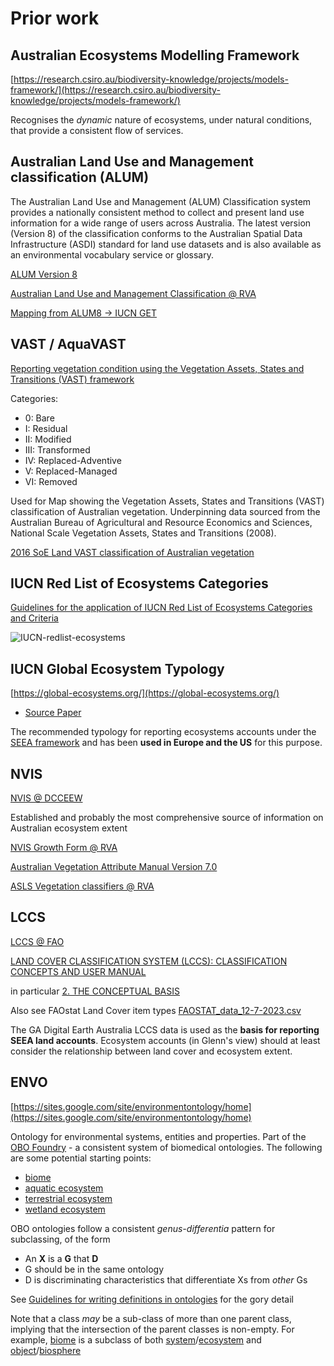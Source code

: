 # Prior work

## Australian Ecosystems Modelling Framework

[https://research.csiro.au/biodiversity-knowledge/projects/models-framework/](https://research.csiro.au/biodiversity-knowledge/projects/models-framework/)

Recognises the _dynamic_ nature of ecosystems, under natural conditions, that provide a consistent flow of services.

## Australian Land Use and Management classification (ALUM)

The Australian Land Use and Management (ALUM) Classification system provides a nationally consistent method to collect and present land use information for a wide range of users across Australia. The latest version (Version 8) of the classification conforms to the Australian Spatial Data Infrastructure (ASDI) standard for land use datasets and is also available as an environmental vocabulary service or glossary.

[ALUM Version 8](https://www.agriculture.gov.au/abares/aclump/land-use/alum-classification)

[Australian Land Use and Management Classification @ RVA](https://vocabs.ardc.edu.au/viewById/193)

[Mapping from ALUM8 &rarr; IUCN GET](https://github.com/CSIRO-enviro-informatics/ecosystem-typology/files/13446193/ALUMv8.xlsx)

## VAST / AquaVAST

[Reporting vegetation condition using the Vegetation Assets, States and Transitions (VAST) framework](https://onlinelibrary.wiley.com/doi/full/10.1111/j.1442-8903.2006.00292.x)

Categories:

- 0: Bare
- I: Residual
- II: Modified
- III: Transformed
- IV: Replaced-Adventive
- V: Replaced-Managed
- VI: Removed

Used for Map showing the Vegetation Assets, States and Transitions (VAST) classification of Australian vegetation. Underpinning data sourced from the Australian Bureau of Agricultural and Resource Economics and Sciences, National Scale Vegetation Assets, States and Transitions (2008).

[2016 SoE Land VAST classification of Australian vegetation](https://data.gov.au/dataset/ds-dga-f093534a-cd3d-4284-a084-0dfabb399272/details)

## IUCN Red List of Ecosystems Categories

[Guidelines for the application of IUCN Red List of Ecosystems Categories and Criteria](https://portals.iucn.org/library/sites/library/files/documents/2016-010.pdf)

![IUCN-redlist-ecosystems](https://github.com/CSIRO-enviro-informatics/ecosystem-typology/assets/608303/cd58a310-57e2-427d-ac0c-3f7b41f91237)

## IUCN Global Ecosystem Typology

[https://global-ecosystems.org/](https://global-ecosystems.org/)

- [Source Paper](https://www.nature.com/articles/s41586-022-05318-4)

The recommended typology for reporting ecosystems accounts under the [SEEA framework](https://seea.un.org/ecosystem-accounting/) and has been **used in Europe and the US** for this purpose.

## NVIS

[NVIS @ DCCEEW](https://www.dcceew.gov.au/environment/land/native-vegetation/national-vegetation-information-syste)

Established and probably the most comprehensive source of information on Australian ecosystem extent

[NVIS Growth Form @ RVA](https://vocabs.ardc.edu.au/viewById/174)

[Australian Vegetation Attribute Manual Version 7.0](https://www.dcceew.gov.au/environment/land/publications/australian-vegetation-attribute-manual-version-7)

[ASLS Vegetation classifiers @ RVA](https://vocabs.ardc.edu.au/viewById/636)

## LCCS

[LCCS @ FAO](https://www.fao.org/land-water/land/land-governance/land-resources-planning-toolbox/category/details/en/c/1036361/)

[LAND COVER CLASSIFICATION SYSTEM (LCCS): CLASSIFICATION CONCEPTS AND USER MANUAL](https://www.fao.org/3/x0596e/x0596e00.htm)

in particular
[2. THE CONCEPTUAL BASIS](https://www.fao.org/3/x0596e/x0596e01f.htm#p381_40252)

Also see FAOstat Land Cover item types
[FAOSTAT_data_12-7-2023.csv](https://github.com/CSIRO-enviro-informatics/ecosystem-typology/files/13594902/FAOSTAT_data_12-7-2023.csv)

The GA Digital Earth Australia LCCS data is used as the **basis for reporting SEEA land accounts**. Ecosystem accounts (in Glenn's view) should at least consider the relationship between land cover and ecosystem extent.

## ENVO

[https://sites.google.com/site/environmentontology/home](https://sites.google.com/site/environmentontology/home)

Ontology for environmental systems, entities and properties.
Part of the [OBO Foundry](http://obofoundry.org/) - a consistent system of biomedical ontologies. The following are some potential starting points:

- [biome](http://www.ebi.ac.uk/ols4/ontologies/envo/classes/http%253A%252F%252Fpurl.obolibrary.org%252Fobo%252FENVO_00000428)
- [aquatic ecosystem](http://www.ebi.ac.uk/ols4/ontologies/envo/classes/http%253A%252F%252Fpurl.obolibrary.org%252Fobo%252FENVO_01001787)
- [terrestrial ecosystem](https://www.ebi.ac.uk/ols/ontologies/envo/terms?iri=http%3A%2F%2Fpurl.obolibrary.org%2Fobo%2FENVO_01001790)
- [wetland ecosystem](https://www.ebi.ac.uk/ols/ontologies/envo/terms?iri=http%3A%2F%2Fpurl.obolibrary.org%2Fobo%2FENVO_01001209&lang=en&viewMode=All&siblings=false)

OBO ontologies follow a consistent _genus-differentia_ pattern for subclassing, of the form

- An **X** is a **G** that **D**
- G should be in the same ontology
- D is discriminating characteristics that differentiate Xs from _other_ Gs

See [Guidelines for writing definitions in ontologies](https://philpapers.org/archive/SEPGFW.pdf) for the gory detail

Note that a class _may_ be a sub-class of more than one parent class, implying that the intersection of the parent classes is non-empty.
For example, [biome](http://www.ebi.ac.uk/ols4/ontologies/envo/classes/http%253A%252F%252Fpurl.obolibrary.org%252Fobo%252FENVO_00000428) is a subclass of both [system](http://www.ebi.ac.uk/ols4/ontologies/envo/classes/http%253A%252F%252Fpurl.obolibrary.org%252Fobo%252FRO_0002577)/[ecosystem](http://www.ebi.ac.uk/ols4/ontologies/envo/classes/http%253A%252F%252Fpurl.obolibrary.org%252Fobo%252FENVO_01001110) and [object](http://www.ebi.ac.uk/ols4/ontologies/envo/classes/http%253A%252F%252Fpurl.obolibrary.org%252Fobo%252FBFO_0000030)/[biosphere](http://www.ebi.ac.uk/ols4/ontologies/envo/classes/http%253A%252F%252Fpurl.obolibrary.org%252Fobo%252FENVO_01000817)
